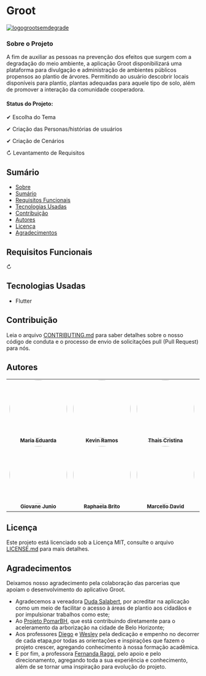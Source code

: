 # Groot

<a href="https://imgbb.com/"><img src="https://i.ibb.co/KqvX56L/logogrootsemdegrade.png" alt="logogrootsemdegrade" border="0"></a>


###  Sobre o Projeto

A fim de auxiliar as pessoas na prevenção dos efeitos que surgem com a degradação do meio ambiente, a aplicação Groot disponibilizará uma plataforma para divulgação e administração de ambientes públicos propensos ao plantio de árvores. Permitindo ao usuário descobrir locais disponíveis para plantio, plantas adequadas para aquele tipo de solo, além de promover a interação da comunidade cooperadora.

#### Status do Projeto: 
✔ Escolha do Tema

✔ Criação das Personas/histórias de usuários

✔ Criação de Cenários

↻ Levantamento de Requisitos 

##  Sumário
- [Sobre](https://github.com/projeto-unabr/Groot-App/blob/main/README.md#sobre-o-projeto "Sobre")
- [Sumário](https://github.com/projeto-unabr/Groot-App/blob/main/README.md#sum%C3%A1rio "Sumário")
- [Requisitos Funcionais](https://github.com/projeto-unabr/Groot-App/blob/main/README.md#requisitos-funcionais "Requisitos Funcionais")
- [Tecnologias Usadas](https://github.com/projeto-unabr/Groot-App/blob/main/README.md#tecnologias-usadas "Tecnologias Usadas")
- [Contribuição](https://github.com/projeto-unabr/Groot-App/blob/main/README.md#contribui%C3%A7%C3%A3o "Contribuição")
- [Autores](https://github.com/projeto-unabr/Groot-App/blob/main/README.md#autores "Autores")
- [Licença](https://github.com/projeto-unabr/Groot-App/blob/main/README.md#licen%C3%A7a "Licença")
- [Agradecimentos](https://github.com/projeto-unabr/Groot-App/blob/main/README.md#agradecimentos "Agradecimentos")

## Requisitos Funcionais
↻ 

## Tecnologias Usadas
- Flutter  

## Contribuição
Leia o arquivo [CONTRIBUTING.md](http://github.com/projeto-unabr/Groot-App/blob/main/CONTRIBUTING.md "CONTRIBUTING.md") para saber detalhes sobre o nosso código de conduta e o processo de envio de solicitações pull (Pull Request) para nós.

## Autores

<table>
    <tr>
      <td align="center"><a href="https://www.linkedin.com/in/maria-eduarda-benício-0112961ab"><img style="border-radius: 50%;" src="https://i.ibb.co/KrsqqYG/Maria-Eduarda-1.png" width="150px;" alt=""/><br /><sub><b>Maria Eduarda</b></sub></a><br /></td>
      <td align="center"><a href="https://www.linkedin.com/in/kevin-ramos-71ba56209"><img style="border-radius: 50%;" src="https://i.ibb.co/MRJG2cW/kevin.png" width="150px;" alt=""/><br /><sub><b>Kevin Ramos</b></sub></a><br /></td>
      <td align="center"><a href="https://"><img style="border-radius: 50%;" src="https://i.ibb.co/KjQfRdS/Thais-2.png" width="150px;" alt=""/><br /><sub><b>Thais Cristina</b></sub></a><br /></td>
    </tr>
    <tr>
      <td align="center"><a href="https://www.linkedin.com/in/giovane-junio-767bb3170"><img style="border-radius: 50%;" src="https://i.ibb.co/MCKWWBn/Giovane-1.png" width="150px;" alt=""/><br /><sub><b>Giovane Junio</b></sub></a><br /></td>
      <td align="center"><a href="https://www.linkedin.com/in/raibrito"><img style="border-radius: 50%;" src="https://i.ibb.co/2S5TJy9/Rai-1.png" width="150px;" alt=""/><br /><sub><b>Raphaela Brito</b></sub></a><br /></td>
      <td align="center"><a href="https://www.linkedin.com/in/marcello-david-gilmour-87b7a918a"><img style="border-radius: 50%;" src="https://i.ibb.co/DDPJR2b/Marcello-1.png" width="150px;" alt=""/><br /><sub><b>Marcello David</b></sub></a><br /></td>
      <td align="center"><a href="https://www.linkedin.com/in/tiago-costa-80a34097"><img style="border-radius: 50%;" src="https://i.ibb.co/qpZDqjH/Thiago-1.png" width="150px;" alt=""/><br /><sub><b>Tiago Costa</b></sub></a><br/></td>
    </tr>
  </table>
  

## Licença
Este projeto está licenciado sob a Licença MIT, consulte o arquivo [LICENSE.md](https://github.com/projeto-unabr/Groot-App/blob/main/LICENSE "LICENSE.md") para mais detalhes.

## Agradecimentos
Deixamos nosso agradecimento pela colaboração das parcerias que apoiam o desenvolvimento do aplicativo Groot.

- Agradecemos a vereadora [Duda Salabert](http://https://dudasalabert.com.br/ "Duda Salabert"), por acreditar na aplicação como um meio de facilitar o acesso à áreas de plantio aos cidadãos e por impulsionar trabalhos como este;
- Ao [Projeto PomarBH](http://https://www.instagram.com/projetopomarbh/ "Projeto PomarBH"), que está contribuindo diretamente para o aceleramento da arborização na cidade de Belo Horizonte; 
- Aos professores [Diego](http://https://www.linkedin.com/in/diegoaugustobarros "Diego") e [Wesley](http://https://www.linkedin.com/in/wesley-maciel-221a823a "Wesley") pela dedicação e empenho no decorrer de cada etapa,por todas as orientações e inspirações que fazem o projeto crescer, agregando conhecimento à nossa formação acadêmica. 
- E por fim, a professora [Fernanda Raggi](http://https://www.linkedin.com/in/fernanda-raggi-grossi-5552418b "Fernanda Raggi"), pelo apoio e pelo direcionamento, agregando toda a sua experiência e conhecimento, além de se tornar uma inspiração para evolução do projeto.
